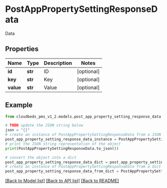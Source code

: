 # PostAppPropertySettingResponseData

Data

## Properties

Name | Type | Description | Notes
------------ | ------------- | ------------- | -------------
**id** | **str** | ID | [optional] 
**key** | **str** | Key | [optional] 
**value** | **str** | Value | [optional] 

## Example

```python
from cloudbeds_pms_v1_2.models.post_app_property_setting_response_data import PostAppPropertySettingResponseData

# TODO update the JSON string below
json = "{}"
# create an instance of PostAppPropertySettingResponseData from a JSON string
post_app_property_setting_response_data_instance = PostAppPropertySettingResponseData.from_json(json)
# print the JSON string representation of the object
print(PostAppPropertySettingResponseData.to_json())

# convert the object into a dict
post_app_property_setting_response_data_dict = post_app_property_setting_response_data_instance.to_dict()
# create an instance of PostAppPropertySettingResponseData from a dict
post_app_property_setting_response_data_from_dict = PostAppPropertySettingResponseData.from_dict(post_app_property_setting_response_data_dict)
```
[[Back to Model list]](../README.md#documentation-for-models) [[Back to API list]](../README.md#documentation-for-api-endpoints) [[Back to README]](../README.md)


